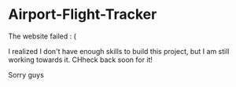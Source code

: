 # Airport-Flight-Tracker
The website failed : ( 

I realized I don't have enough skills to build this project, but I am still working towards it. CHheck back soon for it! 

Sorry guys
